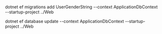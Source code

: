 ﻿dotnet ef migrations add UserGenderString --context ApplicationDbContext --startup-project ../Web

dotnet ef database update --context ApplicationDbContext --startup-project ../Web
